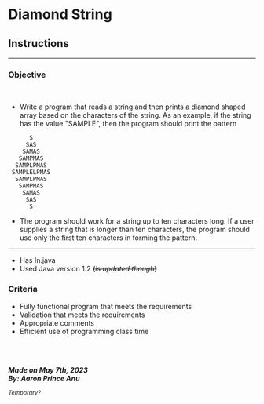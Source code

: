 # **Diamond String**

## Instructions
---


### Objective

<br>

- Write a program that reads a string and then prints a diamond shaped array based on the characters of the string. As an example, if the string has the value "SAMPLE", then the program should print the pattern

```
      S
     SAS
    SAMAS
   SAMPMAS
  SAMPLPMAS
 SAMPLELPMAS
  SAMPLPMAS
   SAMPMAS
    SAMAS
     SAS
      S
```

- The program should work for a string up to ten characters long. If a user supplies a string that is longer than ten characters, the program should use only the first ten characters in forming the pattern.

---
- Has In.java
- Used Java version 1.2 ~~(*is updated though*)~~

### Criteria
- Fully functional program that meets the requirements
- Validation that meets the requirements
- Appropriate comments
- Efficient use of programming class time

<br></br>

***Made on May 7th, 2023***\
***By: Aaron Prince Anu***


<sub>*Temporary?*</sub>